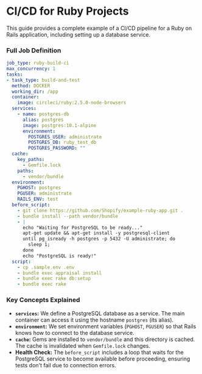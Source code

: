 # CI/CD for Ruby Projects

This guide provides a complete example of a CI/CD pipeline for a Ruby on Rails application, including setting up a database service.

### Full Job Definition

```yaml:ruby-ci.yaml
job_type: ruby-build-ci
max_concurrency: 1
tasks:
- task_type: build-and-test
  method: DOCKER
  working_dir: /app
  container:
    image: circleci/ruby:2.5.0-node-browsers
  services:
    - name: postgres-db
      alias: postgres
      image: postgres:10.1-alpine
      environment:
        POSTGRES_USER: administrate
        POSTGRES_DB: ruby_test_db
        POSTGRES_PASSWORD: ""
  cache:
    key_paths:
      - Gemfile.lock
    paths:
      - vendor/bundle
  environment:
    PGHOST: postgres
    PGUSER: administrate
    RAILS_ENV: test
  before_script:
    - git clone https://github.com/Shopify/example-ruby-app.git .
    - bundle install --path vendor/bundle
    - |
      echo "Waiting for PostgreSQL to be ready..."
      apt-get update && apt-get install -y postgresql-client
      until pg_isready -h postgres -p 5432 -U administrate; do
        sleep 1;
      done
      echo "PostgreSQL is ready!"
  script:
    - cp .sample.env .env
    - bundle exec appraisal install
    - bundle exec rake db:setup
    - bundle exec rake
```

### Key Concepts Explained

-   **`services`:** We define a PostgreSQL database as a service. The main container can access it using the hostname `postgres` (its alias).
-   **`environment`:** We set environment variables (`PGHOST`, `PGUSER`) so that Rails knows how to connect to the database service.
-   **`cache`:** Gems are installed to `vendor/bundle` and this directory is cached. The cache is invalidated when `Gemfile.lock` changes.
-   **Health Check:** The `before_script` includes a loop that waits for the PostgreSQL service to become available before proceeding, ensuring tests don't fail due to connection errors.
